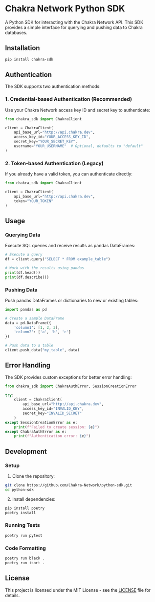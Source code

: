 # Chakra Network Python SDK

A Python SDK for interacting with the Chakra Network API. This SDK provides a simple interface for querying and pushing data to Chakra databases.

## Installation

```bash
pip install chakra-sdk
```

## Authentication

The SDK supports two authentication methods:

### 1. Credential-based Authentication (Recommended)

Use your Chakra Network access key ID and secret key to authenticate:

```python
from chakra_sdk import ChakraClient

client = ChakraClient(
    api_base_url="http://api.chakra.dev",
    access_key_id="YOUR_ACCESS_KEY_ID",
    secret_key="YOUR_SECRET_KEY",
    username="YOUR_USERNAME"  # Optional, defaults to "default"
)
```

### 2. Token-based Authentication (Legacy)

If you already have a valid token, you can authenticate directly:

```python
from chakra_sdk import ChakraClient

client = ChakraClient(
    api_base_url="http://api.chakra.dev",
    token="YOUR_TOKEN"
)
```

## Usage

### Querying Data

Execute SQL queries and receive results as pandas DataFrames:

```python
# Execute a query
df = client.query("SELECT * FROM example_table")

# Work with the results using pandas
print(df.head())
print(df.describe())
```

### Pushing Data

Push pandas DataFrames or dictionaries to new or existing tables:

```python
import pandas as pd

# Create a sample DataFrame
data = pd.DataFrame({
    'column1': [1, 2, 3],
    'column2': ['a', 'b', 'c']
})

# Push data to a table
client.push_data("my_table", data)
```

## Error Handling

The SDK provides custom exceptions for better error handling:

```python
from chakra_sdk import ChakraAuthError, SessionCreationError

try:
    client = ChakraClient(
        api_base_url="http://api.chakra.dev",
        access_key_id="INVALID_KEY",
        secret_key="INVALID_SECRET"
    )
except SessionCreationError as e:
    print(f"Failed to create session: {e}")
except ChakraAuthError as e:
    print(f"Authentication error: {e}")
```

## Development

### Setup

1. Clone the repository:
```bash
git clone https://github.com/Chakra-Network/python-sdk.git
cd python-sdk
```

2. Install dependencies:
```bash
pip install poetry
poetry install
```

### Running Tests

```bash
poetry run pytest
```

### Code Formatting

```bash
poetry run black .
poetry run isort .
```

## License

This project is licensed under the MIT License - see the [LICENSE](LICENSE) file for details.
